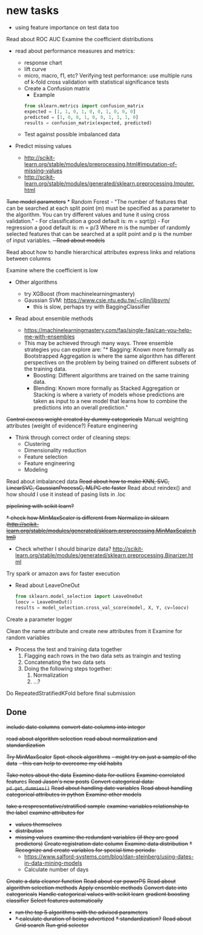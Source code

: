 # new tasks
* using feature importance on test data too

Read about ROC AUC
Examine the coefficient distributions

- read about performance measures and metrics:
    - response chart
    - lift curve
    - micro, macro, f1, etc?
    Verifying test performance: use multiple runs of k-fold cross validation with statistical significance tests
    - Create a Confusion matrix
        - Example
        ```py
        from sklearn.metrics import confusion_matrix
        expected = [1, 1, 0, 1, 0, 0, 1, 0, 0, 0]
        predicted = [1, 0, 0, 1, 0, 0, 1, 1, 1, 0]
        results = confusion_matrix(expected, predicted)
        ```
    - Test against possible imbalanced data

- Predict missing values
    - http://scikit-learn.org/stable/modules/preprocessing.html#imputation-of-missing-values
    - http://scikit-learn.org/stable/modules/generated/sklearn.preprocessing.Imputer.html

~~Tune model parameters~~
    * Random Forest
        - "The number of features that can be searched at each split point (m) must be specified as a parameter to the algorithm. You can try different values and tune it using cross validation."
            - For classification a good default is: m = sqrt(p)
            - For regression a good default is: m = p/3
            Where m is the number of randomly selected features that can be searched at a split point and p is the number of input variables.
    ~~- Read about models~~

Read about how to handle hierarchical attributes
express links and relations between columns

Examine where the coefficient is low

* Other algorithms
    - try XGBoost (from machinelearningmastery)
    - Gaussian SVM: https://www.csie.ntu.edu.tw/~cjlin/libsvm/
        - this is slow, perhaps try with BaggingClassifier

* Read about ensemble methods
    * https://machinelearningmastery.com/faq/single-faq/can-you-help-me-with-ensembles
    * This may be achieved through many ways. Three ensemble strategies you can explore are:
        "* Bagging: Known more formally as Bootstrapped Aggregation is where the same algorithm has different perspectives on the problem by being trained on different subsets of the training data.
        * Boosting: Different algorithms are trained on the same training data.
        * Blending: Known more formally as Stacked Aggregation or Stacking is where a variety of models whose predictions are taken as input to a new model that learns how to combine the predictions into an overall prediction."

~~Control excess weight created by dummy categoricals~~
Manual weighting attributes (weight of evidence?)
Feature engineering

- Think through correct order of cleaning steps:
    * Clustering
    * Dimensionality reduction
    * Feature selection
    * Feature engineering
    * Modeling

Read about imbalanced data
~~Read about how to make KNN, SVC, LinearSVC, GaussianProcessC, MLPC etc faster~~
Read about reindex() and how should I use it instead of pasing lists in .loc

~~pipelining with scikit learn?~~

~~* check how MinMaxScaler is different from Normalize in sklearn (http://scikit-learn.org/stable/modules/generated/sklearn.preprocessing.MinMaxScaler.html)~~
* Check whether I should binarize data? http://scikit-learn.org/stable/modules/generated/sklearn.preprocessing.Binarizer.html


Try spark or amazon aws for faster execution


* Read about LeaveOneOut
    ```py
    from sklearn.model_selection import LeaveOneOut
    loocv = LeaveOneOut()
    results = model_selection.cross_val_score(model, X, Y, cv=loocv)
    ```
Create a parameter logger

Clean the name attribute and create new attributes from it
Examine for random variables
* Process the test and training data together
    1. Flagging each rows in the two data sets as traingin and testing
    2. Concatenating the two data sets
    3. Doing the following steps together:
        1. Normalization
        2. ...?

Do RepeatedStratifiedKFold before final submission

## Done
~~include date columns~~
~~convert date columns into integer~~

~~read about algorithm selection~~
~~read about normalization and standardization~~

~~Try MinMaxScaler~~
~~Spot-check algorithms~~
    ~~- might try on just a sample of the data~~
    ~~- this can help to overcome my old habits~~

~~Take notes about the data~~
~~Examine data for outliers~~
~~Examine correlated featur~~es
~~Read Jason's new posts~~
~~Convert categorical data: `pd.get_dummies()`~~
~~Read about handling date variables~~
~~Read about handling categorical attributes in python~~
~~Examine other models~~

~~take a respresentative/stratified sample~~
~~examine variables relationship to the label~~
~~examine attributes for~~
- ~~values themselves~~
- ~~distribution~~
- ~~missing values~~
~~examine the redundant variables (if they are good predictors)~~
~~Create registration date column~~
~~Examine data distribution~~
~~* Recognize and create variables for special time periods:~~
    - https://www.salford-systems.com/blog/dan-steinberg/using-dates-in-data-mining-models
    * Calculate number of days

~~Create a data cleaner function~~
~~Read about car powerPS~~
~~Read about algorithm selection methods~~
~~Apply ensemble methods~~
~~Convert date into categoricals~~
~~Handle categorical values with scikit learn~~
~~gradient boosting classifier~~
~~Select features automatically~~
- ~~run the top 5 algorithms with the advised parameters~~
- ~~* calculate duration of being advertized~~
~~* standardization?~~
~~Read about Grid search~~
~~Run grid selector~~
